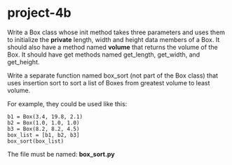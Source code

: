 # project-4b

Write a Box class whose init method takes three parameters and uses them to initialize the **private** length, width and height data members of a Box.  It should also have a method named **volume** that returns the volume of the Box.  It should have get methods named get_length, get_width, and get_height.

Write a separate function named box_sort (not part of the Box class) that uses insertion sort to sort a list of Boxes from greatest volume to least volume.

For example, they could be used like this:
```
b1 = Box(3.4, 19.8, 2.1)
b2 = Box(1.0, 1.0, 1.0)
b3 = Box(8.2, 8.2, 4.5)
box_list = [b1, b2, b3]
box_sort(box_list)
```

The file must be named: **box_sort.py**
